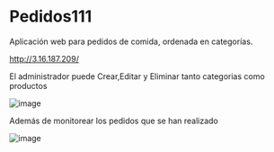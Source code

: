 
 
# Pedidos111

Aplicación web para pedidos de comida, ordenada en categorías.


http://3.16.187.209/


El administrador puede Crear,Editar y Eliminar tanto categorias como productos


![image](https://user-images.githubusercontent.com/82232562/130334805-6e6e00fc-504c-43d2-a532-7bacf6464b74.png)


Además de monitorear los pedidos que se han realizado

![image](https://user-images.githubusercontent.com/82232562/130334845-07516494-ad73-4c31-9bc5-c37bdec67087.png)

